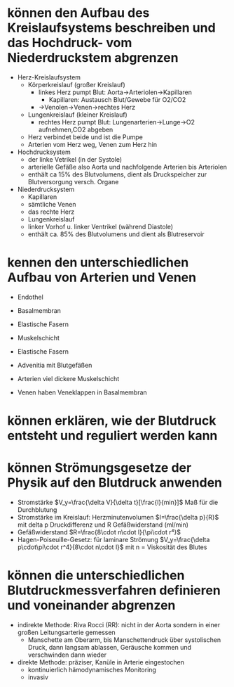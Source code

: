 # können den Aufbau des Kreislaufsystems beschreiben und das Hochdruck- vom Niederdruckstem abgrenzen
- Herz-Kreislaufsystem
	- Körperkreislauf (großer Kreislauf)
		- linkes Herz pumpt Blut: Aorta->Arteriolen->Kapillaren
			- Kapillaren: Austausch Blut/Gewebe für O2/CO2
		- ->Venolen->Venen->rechtes Herz
	- Lungenkreislauf (kleiner Kreislauf)
		- rechtes Herz pumpt Blut: Lungenarterien->Lunge->O2 aufnehmen,CO2 abgeben
	- Herz verbindet beide und ist die Pumpe
	- Arterien vom Herz weg, Venen zum Herz hin
- Hochdrucksystem
	- der linke Vetrikel (in der Systole)
	- arterielle Gefäße also Aorta und nachfolgende Arterien bis Arteriolen
	- enthält ca 15% des Blutvolumens, dient als Druckspeicher zur Blutversorgung versch. Organe
- Niederdrucksystem
	- Kapillaren
	- sämtliche Venen
	- das rechte Herz
	- Lungenkreislauf
	- linker Vorhof u. linker Ventrikel (während Diastole)
	- enthält ca. 85% des Blutvolumens und dient als Blutreservoir
# kennen den unterschiedlichen Aufbau von Arterien und Venen 
- Endothel
- Basalmembran
- Elastische Fasern
- Muskelschicht
- Elastische Fasern
- Advenitia mit Blutgefäßen

- Arterien viel dickere Muskelschicht
- Venen haben Veneklappen in Basalmembran
# können erklären, wie der Blutdruck entsteht und reguliert werden kann 
# können Strömungsgesetze der Physik auf den Blutdruck anwenden
- Stromstärke $V_y=\frac{\delta V}{\delta t}[\frac{l}{min}]$ Maß für die Durchblutung
- Stromstärke im Kreislauf: Herzminutenvolumen $I=\frac{\delta p}{R}$ mit delta p Druckdifferenz und R Gefäßwiderstand (ml/min)
- Gefäßwiderstand $R=\frac{8\cdot n\cdot l}{\pi\cdot r⁴}$ 
- Hagen-Poiseuille-Gesetz: für laminare Strömung $V_y=\frac{\delta p\cdot\pi\cdot r^4}{8\cdot n\cdot l}$ mit n = Viskosität des Blutes
# können die unterschiedlichen Blutdruckmessverfahren definieren und voneinander abgrenzen
- indirekte Methode: Riva Rocci (RR): nicht in der Aorta sondern in einer großen Leitungsarterie gemessen
	- Manschette am Oberarm, bis Manschettendruck über systolischen Druck, dann langsam ablassen, Geräusche kommen und verschwinden dann wieder
- direkte Methode: präziser, Kanüle in Arterie eingestochen
	- kontinuierlich hämodynamisches Monitoring
	- invasiv